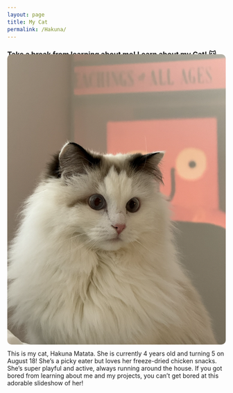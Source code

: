 ```yaml
---
layout: page
title: My Cat
permalink: /Hakuna/
---
```

<style>
.slideshow-wrapper {
  margin-top: -20px;
}

.slideshow {
  position: relative;
  max-width: 600px;
  margin: auto;
  overflow: hidden;
  border-radius: 10px;
}

.slides {
  display: flex;
  animation: slide 30s infinite;
}

.slides img {
  max-width: 100%;
  height: auto;
  flex-shrink: 0;
  object-fit: contain;
  margin-bottom: -10px;
}

@keyframes slide {
  0% { transform: translateX(0); }
  14.2% { transform: translateX(0); }
  28.4% { transform: translateX(-100%); }
  42.6% { transform: translateX(-100%); }
  56.8% { transform: translateX(-200%); }
  71.0% { transform: translateX(-200%); }
  85.2% { transform: translateX(-300%); }
  100% { transform: translateX(0); }
}
</style>

<h3 style="margin-bottom: 10px;">Take a break from learning about me! Learn about my Cat! 🐱</h3>

<div class="slideshow-wrapper">
  <div class="slideshow">
    <div class="slides">
      <img src="/Hakuna.png" alt="Hakuna">
      <img src="/Hakuna2.png" alt="Hakuna2">
      <img src="/Hakuna3.png" alt="Hakuna3">
      <img src="/Hakuna4.JPG" alt="Hakuna4">
      <img src="/Hakuna5.JPG" alt="Hakuna5">
      <img src="/Hakuna6.PNG" alt="Hakuna6">
    </div>
  </div>

  <p style="margin-top: 12px;">
This is my cat, Hakuna Matata. She is currently 4 years old and turning 5 on August 18!  
She’s a picky eater but loves her freeze-dried chicken snacks.
She’s super playful and active, always running around the house.  
If you got bored from learning about me and my projects, you can’t get bored at this adorable slideshow of her!
  </p>
</div>
